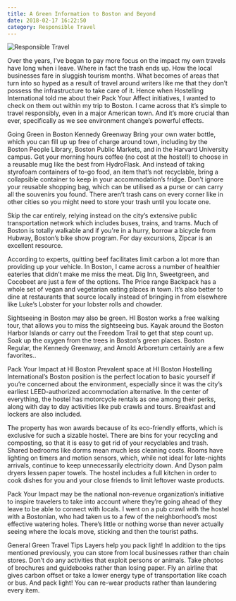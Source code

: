 ```yaml
---
title: A Green Information to Boston and Beyond
date: 2018-02-17 16:22:50
category: Responsible Travel
---
```


![Responsible Travel](https://www.holyland-inc.net/content/images/5.jpg)

Over the years, I’ve began to pay more focus on the impact my own travels have long when i leave. Where in fact the trash ends up. How the local businesses fare in sluggish tourism months. What becomes of areas that turn into so hyped as a result of travel around writers like me that they don’t possess the infrastructure to take care of it. Hence when Hostelling International told me about their Pack Your Affect initiatives, I wanted to check on them out within my trip to Boston. I came across that it’s simple to travel responsibly, even in a major American town. And it’s more crucial than ever, specifically as we see environment change’s powerful effects.

Going Green in Boston
Kennedy Greenway
Bring your own water bottle, which you can fill up up free of charge around town, including by the Boston People Library, Boston Public Markets, and in the Harvard University campus. Get your morning hours coffee (no cost at the hostel!) to choose in a reusable mug like the best from HydroFlask. And instead of taking styrofoam containers of to-go food, an item that’s not recyclable, bring a collapsible container to keep in your accommodation’s fridge. Don’t ignore your reusable shopping bag, which can be utilised as a purse or can carry all the souvenirs you found. There aren’t trash cans on every corner like in other cities so you might need to store your trash until you locate one.

Skip the car entirely, relying instead on the city’s extensive public transportation network which includes buses, trains, and trams. Much of Boston is totally walkable and if you're in a hurry, borrow a bicycle from Hubway, Boston’s bike show program. For day excursions, Zipcar is an excellent resource.

According to experts, quitting beef facilitates limit carbon a lot more than providing up your vehicle. In Boston, I came across a number of healthier eateries that didn’t make me miss the meat. Dig Inn, Sweetgreen, and Cocobeet are just a few of the options. The Price range Backpack has a whole set of vegan and vegetarian eating places in town. It’s also better to dine at restaurants that source locally instead of bringing in from elsewhere like Luke’s Lobster for your lobster rolls and chowder.

Sightseeing in Boston may also be green. HI Boston works a free walking tour, that allows you to miss the sightseeing bus. Kayak around the Boston Harbor Islands or carry out the Freedom Trail to get that step count up. Soak up the oxygen from the trees in Boston’s green places. Boston Regular, the Kennedy Greenway, and Arnold Arboretum certainly are a few favorites..

Pack Your Impact at HI Boston
Prevalent space at HI Boston
Hostelling International’s Boston position is the perfect location to basic yourself if you’re concerned about the environment, especially since it was the city’s earliest LEED-authorized accommodation alternative. In the center of everything, the hostel has motorcycle rentals as one among their perks, along with day to day activities like pub crawls and tours. Breakfast and lockers are also included.

The property has won awards because of its eco-friendly efforts, which is exclusive for such a sizable hostel. There are bins for your recycling and composting, so that it is easy to get rid of your recyclables and trash. Shared bedrooms like dorms mean much less cleaning costs. Rooms have lighting on timers and motion sensors, which, while not ideal for late-nights arrivals, continue to keep unnecessarily electricity down. And Dyson palm dryers lessen paper towels. The hostel includes a full kitchen in order to cook dishes for you and your close friends to limit leftover waste products.

Pack Your Impact may be the national non-revenue organization’s initiative to inspire travelers to take into account where they’re going ahead of they leave to be able to connect with locals. I went on a pub crawl with the hostel with a Bostonian, who had taken us to a few of the neighborhood’s most effective watering holes. There’s little or nothing worse than never actually seeing where the locals move, sticking and then the tourist paths.

General Green Travel Tips
Layers help you pack light!
In addition to the tips mentioned previously, you can store from local businesses rather than chain stores. Don’t do any activities that exploit persons or animals. Take photos of brochures and guidebooks rather than losing paper. Fly an airline that gives carbon offset or take a lower energy type of transportation like coach or bus. And pack light! You can re-wear products rather than laundering every item.
